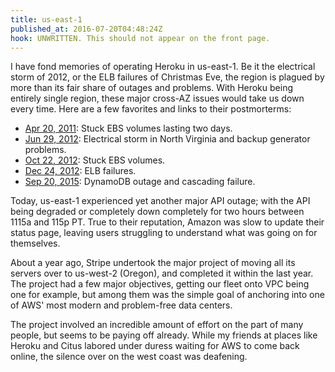 ```yaml
---
title: us-east-1
published_at: 2016-07-20T04:48:24Z
hook: UNWRITTEN. This should not appear on the front page.
---
```


I have fond memories of operating Heroku in us-east-1. Be it the electrical
storm of 2012, or the ELB failures of Christmas Eve, the region is plagued by
more than its fair share of outages and problems. With Heroku being entirely
single region, these major cross-AZ issues would take us down every time. Here
are a few favorites and links to their postmorterms:

* [Apr 20, 2011](https://aws.amazon.com/message/65648/): Stuck EBS volumes
  lasting two days.
* [Jun 29, 2012](https://aws.amazon.com/message/67457/): Electrical storm in
  North Virginia and backup generator problems.
* [Oct 22, 2012](https://aws.amazon.com/message/680342/): Stuck EBS volumes.
* [Dec 24, 2012](https://aws.amazon.com/message/680587/): ELB failures.
* [Sep 20, 2015](https://aws.amazon.com/message/5467D2/): DynamoDB outage and
  cascading failure.

Today, us-east-1 experienced yet another major API outage; with the API being
degraded or completely down completely for two hours between 1115a and 115p PT.
True to their reputation, Amazon was slow to update their status page, leaving
users struggling to understand what was going on for themselves.

About a year ago, Stripe undertook the major project of moving all its servers
over to us-west-2 (Oregon), and completed it within the last year. The project
had a few major objectives, getting our fleet onto VPC being one for example,
but among them was the simple goal of anchoring into one of AWS' most modern
and problem-free data centers.

The project involved an incredible amount of effort on the part of many people,
but seems to be paying off already. While my friends at places like Heroku and
Citus labored under duress waiting for AWS to come back online, the silence
over on the west coast was deafening.
